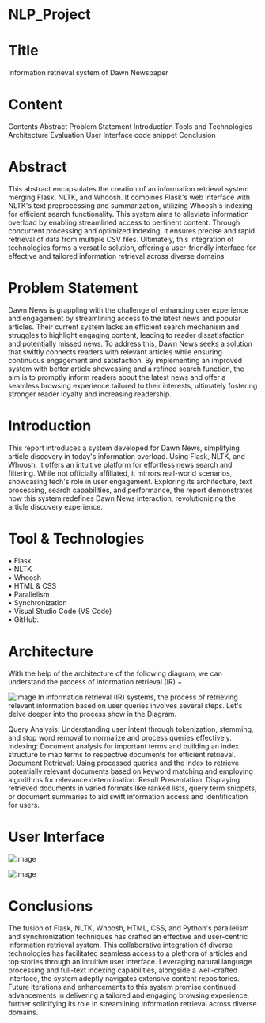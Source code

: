 # NLP_Project

# Title
Information retrieval system of
Dawn Newspaper
# Content
Contents
Abstract
Problem Statement
Introduction
Tools and Technologies
Architecture 
Evaluation
User Interface 
code snippet
Conclusion

# Abstract
This abstract encapsulates the creation of an information retrieval system merging Flask,
NLTK, and Whoosh. It combines Flask's web interface with NLTK's text preprocessing and
summarization, utilizing Whoosh's indexing for efficient search functionality. This system aims
to alleviate information overload by enabling streamlined access to pertinent content. Through
concurrent processing and optimized indexing, it ensures precise and rapid retrieval of data
from multiple CSV files. Ultimately, this integration of technologies forms a versatile solution,
offering a user-friendly interface for effective and tailored information retrieval across diverse
domains

# Problem Statement

Dawn News is grappling with the challenge of enhancing user experience and engagement by streamlining access to the latest news and popular articles. Their current system lacks an efficient search mechanism and struggles to highlight engaging content, leading to reader dissatisfaction and potentially missed news. To address this, Dawn News seeks a solution that swiftly connects readers with relevant articles while ensuring continuous engagement and satisfaction. By implementing an improved system with better article showcasing and a refined search function, the aim is to promptly inform readers about the latest news and offer a seamless browsing experience tailored to their interests, ultimately fostering stronger reader loyalty and increasing readership.

# Introduction

This report introduces a system developed for Dawn News, simplifying article discovery in today's information overload. Using Flask, NLTK, and Whoosh, it offers an intuitive platform for effortless news search and filtering. While not officially affiliated, it mirrors real-world scenarios, showcasing tech's role in user engagement. Exploring its architecture, text processing, search capabilities, and performance, the report demonstrates how this system redefines Dawn News interaction, revolutionizing the article discovery experience.

# Tool & Technologies
• Flask <br>
• NLTK  <br>
• Whoosh  <br>
• HTML & CSS  <br>
• Parallelism  <br>
• Synchronization  <br>
• Visual Studio Code (VS Code)  <br>
• GitHub: 

# Architecture 

With the help of the architecture of the following diagram, we can understand the process of
information retrieval (IR) −

![image](https://github.com/HamzaGhfran/NLP_Project/assets/114594956/b47eda74-cb18-4f55-a9d1-af69e023b010)
In information retrieval (IR) systems, the process of retrieving relevant information based on user queries involves several steps. Let's delve deeper into the process show in the Diagram.

Query Analysis: Understanding user intent through tokenization, stemming, and stop word removal to normalize and process queries effectively.
Indexing: Document analysis for important terms and building an index structure to map terms to respective documents for efficient retrieval.
Document Retrieval: Using processed queries and the index to retrieve potentially relevant documents based on keyword matching and employing algorithms for relevance determination.
Result Presentation: Displaying retrieved documents in varied formats like ranked lists, query term snippets, or document summaries to aid swift information access and identification for users.

# User Interface

![image](https://github.com/HamzaGhfran/NLP_Project/assets/114594956/7cb92266-a0ef-4b94-83e6-e2726399a02f)

![image](https://github.com/HamzaGhfran/NLP_Project/assets/114594956/3a566562-a929-4485-89b6-06d66463d469)

# Conclusions

The fusion of Flask, NLTK, Whoosh, HTML, CSS, and Python's parallelism and
synchronization techniques has crafted an effective and user-centric information retrieval
system. This collaborative integration of diverse technologies has facilitated seamless access to
a plethora of articles and top stories through an intuitive user interface. Leveraging natural
language processing and full-text indexing capabilities, alongside a well-crafted interface, the
system adeptly navigates extensive content repositories. Future iterations and enhancements to
this system promise continued advancements in delivering a tailored and engaging browsing
experience, further solidifying its role in streamlining information retrieval across diverse
domains.



